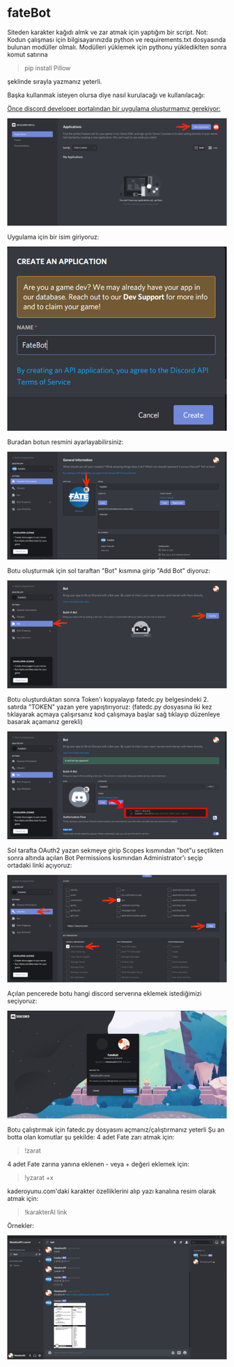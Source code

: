 # fateBot
Siteden karakter kağıdı almk ve zar atmak için yaptığım bir script.
Not: Kodun çalışması için bilgisayarınızda python ve requirements.txt dosyasında bulunan modüller olmalı. Modülleri yüklemek için pythonu yüklediklten sonra komut satırına 
>pip install Pillow

şeklinde sırayla yazmanız yeterli.


Başka kullanmak isteyen olursa diye nasıl kurulacağı ve kullanılacağı:

[Önce discord developer portalından bir uygulama oluşturmamız gerekiyor:](https://discord.com/developers/applications)

![GitHub Logo](/tutor/1.jpg)
 
 
 Uygulama için bir isim giriyoruz:
 
![GitHub Logo](/tutor/2.png)


 Buradan botun resmini ayarlayabilirsiniz:
 
![GitHub Logo](/tutor/3.jpg)


 Botu oluşturmak için sol taraftan "Bot" kısmına girip "Add Bot" diyoruz:
 
![GitHub Logo](/tutor/4.jpg)


 Botu oluşturduktan sonra Token'ı kopyalayıp fatedc.py belgesindeki 2. satırda "TOKEN" yazan yere yapıştırıyoruz:
 (fatedc.py dosyasına iki kez tıklayarak açmaya çalışırsanız kod çalışmaya başlar sağ tıklayıp düzenleye basarak açamanız gerekli)
 
![GitHub Logo](/tutor/6.jpg)


 Sol tarafta OAuth2 yazan sekmeye girip Scopes kısmından "bot"u seçtikten sonra altında açılan Bot Permissions kısmından Administrator'ı seçip ortadaki linki açıyoruz:
 
![GitHub Logo](/tutor/7.jpg)


 Açılan pencerede botu hangi discord serverına eklemek istediğimizi seçiyoruz:
 
![GitHub Logo](/tutor/8.png)

Botu çalıştırmak için fatedc.py dosyasını açmanız/çalıştırmanız yeterli
 Şu an botta olan komutlar şu şekilde:
 4 adet Fate zarı atmak için:
 >!zarat
 
 4 adet Fate zarına yanına eklenen - veya + değeri eklemek için:
 >!yzarat +x
 
 kaderoyunu.com'daki karakter özelliklerini alıp yazı kanalına resim olarak atmak için:
 >!karakterAl link
 
 Örnekler:
 
![GitHub Logo](/tutor/9.png)
